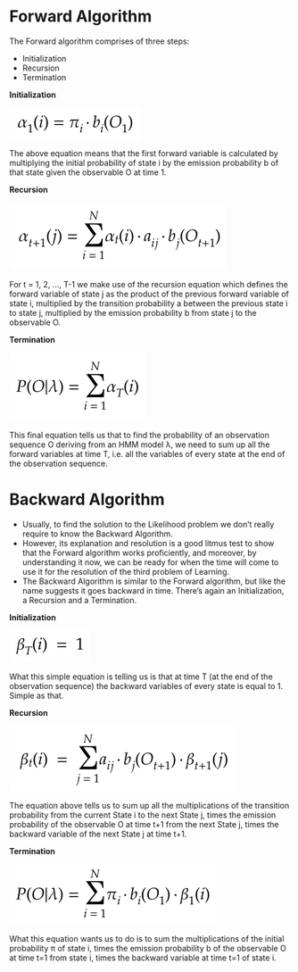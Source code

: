 # Forward Algorithm


The Forward algorithm comprises of three steps:

* Initialization
* Recursion
* Termination

**Initialization**


![Initialization](https://github.com/siddarthjha/Hidden-Markov-Model-Java/blob/master/images/1.png)

The above equation means that the first forward variable is calculated by multiplying the initial probability of state i by the emission probability b of that state given the observable O at time 1.

**Recursion**

![Recursion](https://github.com/siddarthjha/Hidden-Markov-Model-Java/blob/master/images/3.png)


For t = 1, 2, …, T-1 we make use of the recursion equation which defines the forward variable of state j as the product of the previous forward variable of state i, multiplied by the transition probability a between the previous state i to state j, multiplied by the emission probability b from state j to the observable O.

**Termination**

![Termination](https://github.com/siddarthjha/Hidden-Markov-Model-Java/blob/master/images/4.png)

This final equation tells us that to find the probability of an observation sequence O deriving from an HMM model λ, we need to sum up all the forward variables at time T, i.e. all the variables of every state at the end of the observation sequence.
# Backward Algorithm

* Usually, to find the solution to the Likelihood problem we don’t really require to know the Backward Algorithm.
* However, its explanation and resolution is a good litmus test to show that the Forward algorithm works proficiently, and moreover, by understanding it now, we can be ready for when the time will come to use it for the resolution of the third problem of Learning.
* The Backward Algorithm is similar to the Forward algorithm, but like the name suggests it goes backward in time. There’s again an Initialization, a Recursion and a Termination.


**Initialization**

![Initialization](https://github.com/siddarthjha/Hidden-Markov-Model-Java/blob/master/images/6.png)

What this simple equation is telling us is that at time T (at the end of the observation sequence) the backward variables of every state is equal to 1. Simple as that.

**Recursion**

![Recursion](https://github.com/siddarthjha/Hidden-Markov-Model-Java/blob/master/images/7.png)

The equation above tells us to sum up all the multiplications of the transition probability from the current State i to the next State j, times the emission probability of the observable O at time t+1 from the next State j, times the backward variable of the next State j at time t+1.

**Termination**

![Termination](https://github.com/siddarthjha/Hidden-Markov-Model-Java/blob/master/images/8.png)

What this equation wants us to do is to sum the multiplications of the initial probability π of state i, times the emission probability b of the observable O at time t=1 from state i, times the backward variable at time t=1 of state i.

